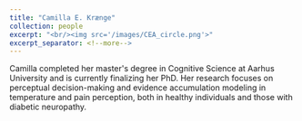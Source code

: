 ```yaml
---
title: "Camilla E. Krænge"
collection: people
excerpt: "<br/><img src='/images/CEA_circle.png'>"
excerpt_separator: <!--more-->
---
```


<!--more-->

Camilla completed her master's degree in Cognitive Science at Aarhus University and is currently finalizing her PhD. Her research focuses on perceptual decision-making and evidence accumulation modeling in temperature and pain perception, both in healthy individuals and those with diabetic neuropathy.